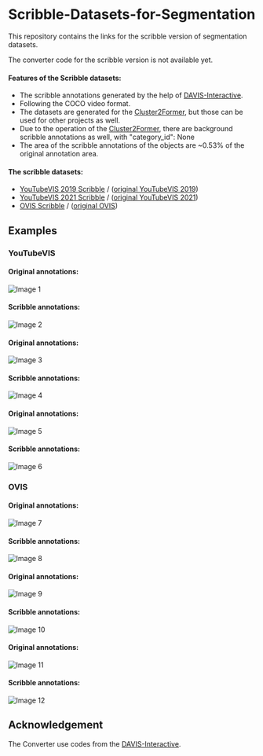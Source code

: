 # Scribble-Datasets-for-Segmentation
This repository contains the links for the scribble version of segmentation datasets. 

The converter code for the scribble version is not available yet. 

#### Features of the Scribble datasets:
* The scribble annotations generated by the help of [DAVIS-Interactive](https://github.com/albertomontesg/davis-interactive).
* Following the COCO video format.
* The datasets are generated for the [Cluster2Former](https://github.com/szlAdrian/Cluster2Former), but those can be used for other projects as well.
* Due to the operation of the [Cluster2Former](https://github.com/szlAdrian/Cluster2Former), there are background scribble annotations as well, with "category_id": None
* The area of the scribble annotations of the objects are ~0.53% of the original annotation area.

#### The scribble datasets:
* [YouTubeVIS 2019 Scribble](https://drive.google.com/uc?id=1WFO116YoLYQ8ofkRRzASm_d49Jtq8qFp) / ([original YouTubeVIS 2019](https://competitions.codalab.org/competitions/20128))
* [YouTubeVIS 2021 Scribble](https://drive.google.com/uc?id=16XMNMy0HE7vpnE3Tl5SS5TxnJoB9hsN8) / ([original YouTubeVIS 2021](https://competitions.codalab.org/competitions/28988))
* [OVIS Scribble](https://drive.google.com/uc?id=14rB_Y0Ad6OLbosRMT4mv9Fs0kS0Wr_jf) / ([original OVIS](https://songbai.site/ovis/))

## Examples 
### YouTubeVIS
#### Original annotations:
![Image 1](images/ytvis_img1.jpg)
#### Scribble annotations:
![Image 2](images/ytvis_img1_scribble.jpg)
#### Original annotations:
![Image 3](images/ytvis_img2.jpg)
#### Scribble annotations:
![Image 4](images/ytvis_img2_scribble.jpg)
#### Original annotations:
![Image 5](images/ytvis_img3.jpg)
#### Scribble annotations:
![Image 6](images/ytvis_img3_scribble.jpg)

### OVIS
#### Original annotations:
![Image 7](images/ovis_img1.jpg)
#### Scribble annotations:
![Image 8](images/ovis_img1_scribble.jpg)
#### Original annotations:
![Image 9](images/ovis_img2.jpg)
#### Scribble annotations:
![Image 10](images/ovis_img2_scribble.jpg)
#### Original annotations:
![Image 11](images/ovis_img3.jpg)
#### Scribble annotations:
![Image 12](images/ovis_img3_scribble.jpg)

## Acknowledgement
The Converter use codes from the [DAVIS-Interactive](https://github.com/albertomontesg/davis-interactive).
